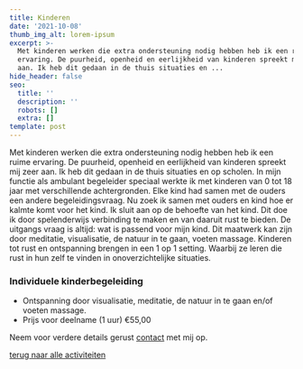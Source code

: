 ```yaml
---
title: Kinderen
date: '2021-10-08'
thumb_img_alt: lorem-ipsum
excerpt: >-
  Met kinderen werken die extra ondersteuning nodig hebben heb ik een ruime
  ervaring. De puurheid, openheid en eerlijkheid van kinderen spreekt mij zeer
  aan. Ik heb dit gedaan in de thuis situaties en ...
hide_header: false
seo:
  title: ''
  description: ''
  robots: []
  extra: []
template: post
---
```

Met kinderen werken die extra ondersteuning nodig hebben heb ik een ruime ervaring. De puurheid, openheid en eerlijkheid van kinderen spreekt mij zeer aan. Ik heb dit gedaan in de thuis situaties en op scholen. In mijn functie als ambulant begeleider speciaal werkte ik met kinderen van 0 tot 18 jaar met verschillende achtergronden. Elke kind had samen met de ouders een andere begeleidingsvraag. Nu zoek ik samen met ouders en kind hoe er kalmte komt voor het kind.
Ik sluit aan op de behoefte van het kind. Dit doe ik door spelenderwijs verbinding te maken en van daaruit rust te bieden. De uitgangs vraag is altijd: wat is passend voor mijn kind. Dit maatwerk kan zijn door meditatie, visualisatie, de natuur in te gaan, voeten massage. Kinderen tot rust en ontspanning brengen in een 1 op 1 setting. Waarbij ze leren die rust in hun zelf te vinden in onoverzichtelijke situaties.

### Individuele kinderbegeleiding 
*   Ontspanning door visualisatie, meditatie, de natuur in te gaan en/of voeten massage.
*   Prijs voor deelname (1 uur) 
€55,00 

Neem voor verdere details gerust [contact](/contact) met mij op.

[terug naar alle activiteiten](/diensten-voor-jou)